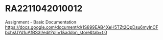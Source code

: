 # RA2211042010012
Assignment - Basic Documentation
https://docs.google.com/document/d/1S899EAB4XeH5TZt2QpDsu6mylnCFbchsUYd1uAfBS3I/edit?pli=1&addon_store&tab=t.0
